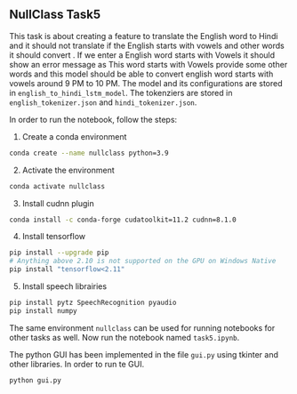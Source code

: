 ## NullClass Task5

This task is about creating a feature to translate the English word to Hindi and it should not translate if the English starts with vowels and other words it should convert . If we enter a English word starts with Vowels it should show an error message as This word starts with Vowels provide some other words and this model should be able to convert english word starts with vowels around 9 PM to 10 PM. The model and its configurations are stored in `english_to_hindi_lstm_model`. The tokenziers are stored in `english_tokenizer.json` and `hindi_tokenizer.json`.

In order to run the notebook, follow the steps:

1. Create a conda environment

```bash
conda create --name nullclass python=3.9
```
2. Activate the environment

```bash
conda activate nullclass
```
3. Install cudnn plugin
```bash
conda install -c conda-forge cudatoolkit=11.2 cudnn=8.1.0
```

4. Install tensorflow
```bash
pip install --upgrade pip
# Anything above 2.10 is not supported on the GPU on Windows Native
pip install "tensorflow<2.11" 
```

5. Install speech librairies 
```bash
pip install pytz SpeechRecognition pyaudio
pip install numpy
```

The same environment `nullclass` can be used for running notebooks for other tasks as well. Now run the notebook named `task5.ipynb`.


The python GUI has been implemented in the file `gui.py` using tkinter and other libraries. In order to run te GUI. 

```bash
python gui.py 
```